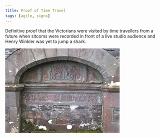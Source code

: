 ```yaml
---
title: Proof of Time Travel
tags: [agile, signs]
---
```


Definitive proof that the Victorians were visited by time travellers from a future when sitcoms were
recorded in front of a live studio audience and Henry Winkler was yet to jump a shark.

![sign](/img/posts/proof-of-time-travel/proof-of-time-travel.webp)
